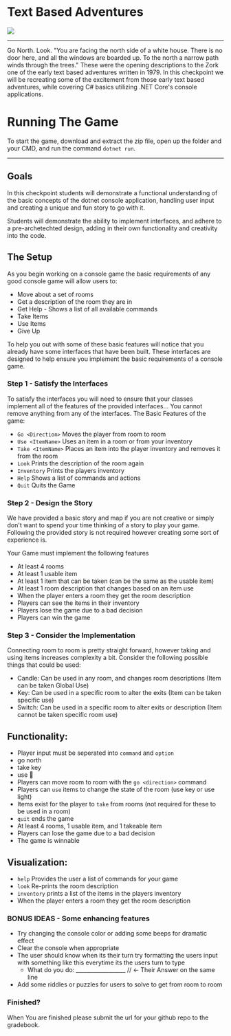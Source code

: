 # Text Based Adventures
<div class="text-center">
    <img class="img-responsive" src="https://images.unsplash.com/photo-1543079470-4879e63be430?ixlib=rb-1.2.1&ixid=eyJhcHBfaWQiOjEyMDd9&auto=format&fit=crop&w=1350&q=80"/>
</div>
<hr>

Go North. Look. "You are facing the north side of a white house. There is no door here, and all the windows are boarded up. To the north a narrow path winds through the trees." These were the opening descriptions to the Zork one of the early text based adventures written in 1979. In this checkpoint we will be recreating some of the excitement from those early text based adventures, while covering C# basics utilizing .NET Core's console applications.

# Running The Game
To start the game, download and extract the zip file, open up the folder and your CMD, and run the command `dotnet run`. 
<hr>

## Goals
In this checkpoint students will demonstrate a functional understanding of the basic concepts of the dotnet console application, handling user input and creating a unique and fun story to go with it.

Students will demonstrate the ability to implement interfaces, and adhere to a pre-archetechted design, adding in their own functionality and creativity into the code. 


## The Setup

As you begin working on a console game the basic requirements of any good console game will allow users to:
  - Move about a set of rooms
  - Get a description of the room they are in
  - Get Help - Shows a list of all available commands
  - Take Items
  - Use Items
  - Give Up 
  
To help you out with some of these basic features will notice that you already have some interfaces that have been built. These interfaces are designed to help ensure you implement the basic requirements of a console game. 

### Step 1 -  Satisfy the Interfaces 

To satisfy the interfaces you will need to ensure that your classes implement all of the features of the provided interfaces... You cannot remove anything from any of the interfaces. 
  The Basic Features of the game:
  - `Go <Direction>` Moves the player from room to room
  - `Use <ItemName>` Uses an item in a room or from your inventory
  - `Take <ItemName>` Places an item into the player inventory and removes it from the room
  - `Look` Prints the description of the room again
  - `Inventory` Prints the players inventory
  - `Help` Shows a list of commands and actions
  - `Quit` Quits the Game

### Step 2 - Design the Story

We have provided a basic story and map if you are not creative or simply don't want to spend your time thinking of a story to play your game. Following the provided story is not required however creating some sort of experience is. 

Your Game must implement the following features
  - At least 4 rooms
  - At least 1 usable item
  - At least 1 item that can be taken (can be the same as the usable item)
  - At least 1 room description that changes based on an item use
  - When the player enters a room they get the room description
  - Players can see the items in their inventory
  - Players lose the game due to a bad decision
  - Players can win the game

### Step 3 - Consider the Implementation

Connecting room to room is pretty straight forward, however taking and using items increases complexity a bit. Consider the following possible things that could be used: 

- Candle: Can be used in any room, and changes room descriptions (Item can be taken Global Use)
- Key: Can be used in a specific room to alter the exits (Item can be taken specific use)
- Switch: Can be used in a specific room to alter exits or description (Item cannot be taken specific room use)
  
  
 ## Functionality: 
 - Player input must be seperated into `command` and `option` 
  - go north
  - take key
  - use :banana: 
 - Players can move room to room with the `go <direction>` command
 - Players can `use` items to change the state of the room (use key or use light)
 - Items exist for the player to `take` from rooms (not required for these to be used in a room)
 - `quit` ends the game
 - At least 4 rooms, 1 usable item, and 1 takeable item
 - Players can lose the game due to a bad decision
 - The game is winnable 

## Visualization: 
 - `help` Provides the user a list of commands for your game
 - `look` Re-prints the room description
 - `inventory` prints a list of the items in the players inventory
 -  When the player enters a room they get the room description
  
### BONUS IDEAS - Some enhancing features
- Try changing the console color or adding some beeps for dramatic effect
- Clear the console when appropriate
- The user should know when its their turn try formatting the users input with something like this everytime its the users turn to type
  - What do you do: __________________ // <- Their Answer on the same line
- Add some riddles or puzzles for users to solve to get from room to room

### Finished?
When You are finished please submit the url for your github repo to the gradebook.
